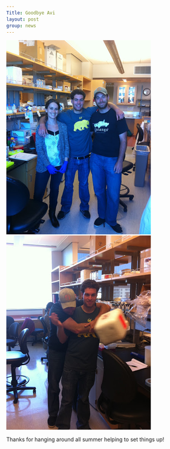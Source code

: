 ```yaml
---
Title: Goodbye Avi
layout: post
group: news
---
```

 <img src="/static/img/news/avi-summer1.JPG" alt="Bye" class="img-responsive">
 <img src="/static/img/news/avi-summer2.JPG" alt="Avi" class="img-responsive">

Thanks for hanging around all summer helping to set things up!
